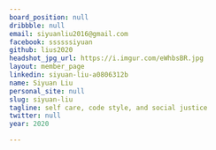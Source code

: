 ```yaml
---
board_position: null
dribbble: null
email: siyuanliu2016@gmail.com
facebook: ssssssiyuan
github: lius2020
headshot_jpg_url: https://i.imgur.com/eWhbsBR.jpg
layout: member_page
linkedin: siyuan-liu-a0806312b
name: Siyuan Liu
personal_site: null
slug: siyuan-liu
tagline: self care, code style, and social justice
twitter: null
year: 2020

---
```

